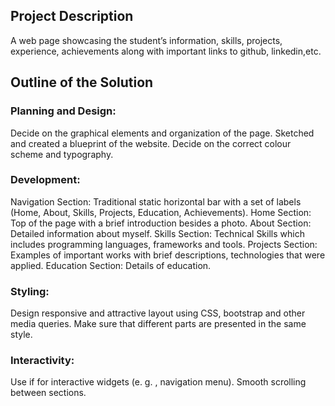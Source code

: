 ## Project Description
A web page showcasing the student’s information,  skills, projects, experience, achievements along with important links to github, linkedin,etc.

## Outline of the Solution
### Planning and Design: 
Decide on the graphical elements and organization of the page. 
Sketched and created a blueprint of the website.
Decide on the correct colour scheme and typography.

### Development: 
Navigation Section: Traditional static horizontal bar with a set of labels (Home, About, Skills, Projects, Education, Achievements). 
Home Section: Top of the page with a brief introduction besides a photo. 
About Section: Detailed information about myself. 
Skills Section: Technical Skills which includes programming languages, frameworks and tools. 
Projects Section: Examples of important works with brief descriptions, technologies that were applied.
Education Section: Details of education. 
 
### Styling: 
Design responsive and attractive layout using CSS, bootstrap and other media queries. 
Make sure that different parts are presented in the same style. 

### Interactivity: 
Use if for interactive widgets (e. g. , navigation menu). 
Smooth scrolling between sections.




